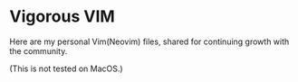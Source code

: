 # Vigorous VIM

Here are my personal Vim(Neovim) files, shared for continuing growth with the community.

(This is not tested on MacOS.)
